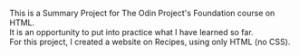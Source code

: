 This is a Summary Project for The Odin Project's Foundation course on HTML.   
It is an opportunity to put into practice what I have learned so far.    
For this project, I created a website on Recipes, using only HTML (no CSS).

